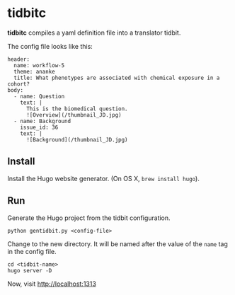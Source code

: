# tidbitc

**tidbitc** compiles a yaml definition file into a translator tidbit. 

The config file looks like this:
```
header:
  name: workflow-5
  theme: ananke
  title: What phenotypes are associated with chemical exposure in a cohort?
body:
  - name: Question
    text: |
      This is the biomedical question.
      ![Overview](/thumbnail_JD.jpg)
  - name: Background
    issue_id: 36
    text: |
      ![Background](/thumbnail_JD.jpg)
```

## Install

Install the Hugo website generator. (On OS X, `brew install hugo`).

## Run

Generate the Hugo project from the tidbit configuration.

```python gentidbit.py <config-file>```

Change to the new directory. It will be named after the value of the `name` tag in the config file.

```
cd <tidbit-name>
hugo server -D
```

Now, visit [http://localhost:1313](http://localhost:1313)
